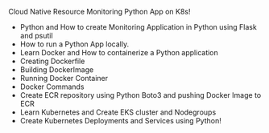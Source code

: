 Cloud Native Resource Monitoring Python App on K8s!

* Python and How to create Monitoring Application in Python using Flask and psutil
* How to run a Python App locally.
* Learn Docker and How to containerize a Python application
* Creating Dockerfile
* Building DockerImage
* Running Docker Container
* Docker Commands
* Create ECR repository using Python Boto3 and pushing Docker Image to ECR
* Learn Kubernetes and Create EKS cluster and Nodegroups
* Create Kubernetes Deployments and Services using Python!
